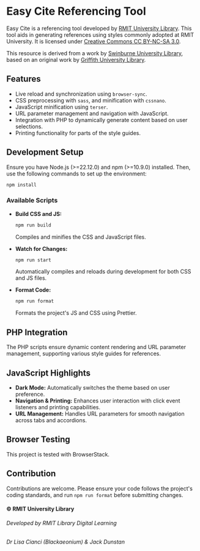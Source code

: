 # Easy Cite Referencing Tool

Easy Cite is a referencing tool developed by [RMIT University Library](https://www.rmit.edu.au/library). This tool aids in generating references using styles commonly adopted at RMIT University. It is licensed under [Creative Commons CC BY-NC-SA 3.0](https://creativecommons.org/licenses/by-nc-sa/3.0/).

This resource is derived from a work by [Swinburne University Library](https://www.swinburne.edu.au/library), based on an original work by [Griffith University Library](https://www.griffith.edu.au/library).

## Features

- Live reload and synchronization using `browser-sync`.
- CSS preprocessing with `sass`, and minification with `cssnano`.
- JavaScript minification using `terser`.
- URL parameter management and navigation with JavaScript.
- Integration with PHP to dynamically generate content based on user selections.
- Printing functionality for parts of the style guides.

## Development Setup

Ensure you have Node.js (>=22.12.0) and npm (>=10.9.0) installed. Then, use the following commands to set up the environment:

```bash
npm install
```

### Available Scripts

- **Build CSS and JS:**

  ```bash
  npm run build
  ```

  Compiles and minifies the CSS and JavaScript files.

- **Watch for Changes:**

  ```bash
  npm run start
  ```

  Automatically compiles and reloads during development for both CSS and JS files.

- **Format Code:**

  ```bash
  npm run format
  ```

  Formats the project's JS and CSS using Prettier.

## PHP Integration

The PHP scripts ensure dynamic content rendering and URL parameter management, supporting various style guides for references.

## JavaScript Highlights

- **Dark Mode:** Automatically switches the theme based on user preference.
- **Navigation & Printing:** Enhances user interaction with click event listeners and printing capabilities.
- **URL Management:** Handles URL parameters for smooth navigation across tabs and accordions.

## Browser Testing

This project is tested with BrowserStack.

## Contribution

Contributions are welcome. Please ensure your code follows the project's coding standards, and run `npm run format` before submitting changes.

#### © RMIT University Library

###### Developed by RMIT Library Digital Learning

###### Dr Lisa Cianci (Blackaeonium) & Jack Dunstan
